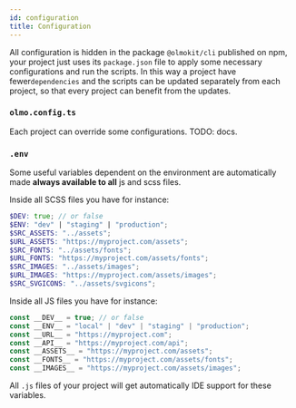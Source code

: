 ```yaml
---
id: configuration
title: Configuration
---
```


All configuration is hidden in the package `@olmokit/cli` published on npm, your project just uses its `package.json` file to apply some necessary configurations and run the scripts. In this way a project have fewer`dependencies` and the scripts can be updated separately from each project, so that every project can benefit from the updates.

### `olmo.config.ts`

Each project can override some configurations. TODO: docs.

### `.env`

Some useful variables dependent on the environment are automatically made **always available to all** js and scss files.

Inside all SCSS files you have for instance:

```scss
$DEV: true; // or false
$ENV: "dev" | "staging" | "production";
$SRC_ASSETS: "../assets";
$URL_ASSETS: "https://myproject.com/assets";
$SRC_FONTS: "../assets/fonts";
$URL_FONTS: "https://myproject.com/assets/fonts";
$SRC_IMAGES: "../assets/images";
$URL_IMAGES: "https://myproject.com/assets/images";
$SRC_SVGICONS: "../assets/svgicons";
```

Inside all JS files you have for instance:

```js
const __DEV__ = true; // or false
const __ENV__ = "local" | "dev" | "staging" | "production";
const __URL__ = "https://myproject.com";
const __API__ = "https://myproject.com/api";
const __ASSETS__ = "https://myproject.com/assets";
const __FONTS__ = "https://myproject.com/assets/fonts";
const __IMAGES__ = "https://myproject.com/assets/images";
```

All `.js` files of your project will get automatically IDE support for these variables.
